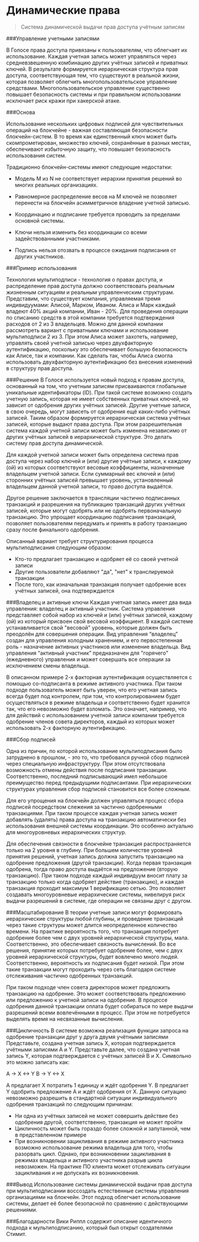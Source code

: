 # Динамические права
> Система динамической выдачи прав доступа учётным записям
	
###Управление учетными записями 
		
В Голосе права доступа привязаны к пользователям, что облегчает их использование. Каждая учетная запись может управляться через средневзвешенную комбинацию других учётных записей и приватных ключей. В результате формируется иерархическая структура прав доступа, соответствующая тем, что существуют в реальной жизни, которая позволяет облегчить многопользовательское управление средствами. Многопользовательское управление существенно повышает безопасность системы и при правильном использовании исключает риск кражи при хакерской атаке. 
		
###Основа
	
Использование нескольких цифровых подписей для чувствительных операций на блокчейне - важная составляющая безопасности блокчейн-систем. В то время как единственный ключ может быть скомпрометирован, множество ключей, сохранённые в разных местах, обеспечивают избыточную защиту, что повышает безопасность использования систем. 
		
Традиционно блокчейн-системы  имеют следующие недостатки:
	
- Модель М из N не соответствует иерархии принятия решений во многих реальных организациях.
	
- Равномерное распределение весов на M ключей не позволяет перенести на блокчейн асимметричное владение учетной записью. 
	
- Координацию и подписание требуется проводить за пределами основной системы.
	
- Ключи нельзя изменить без координации со всеми задействованными участниками.
	
- Подпись нельзя отозвать в процессе ожидания подписания от других участников. 
	 
###Пример использования
	
Технология мультиподписи - технология о правах доступа, и распределение прав доступа должно соответствовать реальным жизненным ситуациям и реальным управленческим структурам. Представим, что существует компания, управляемая тремя индивидуумами: Алисой, Марком, Иваном. Алиса и Марк каждый владеют 40% акций компании, Иван - 20%. Для проведения операции по списанию средств в этой компании требуется подтверждения расходов от 2 из 3 владельцев. Можно для данной компании рассмотреть вариант с приватными ключами и использование мультиподписи 2 из 3. При этом Алиса может захотеть, например, управлять своей учетной записью через двухфакторную аутентификацию, поскольку это обеспечивает большую безопасность как Алисе, так и компании. Как сделать так, чтобы Алиса смогла использовать двухфакторную аутентификацию без внесения изменений в структуру прав доступа.

###Решение
В Голосе используется новый подход к правам доступа, основанный на том, что учетным записям присваиваются глобальные уникальные идентификаторы (ID).
При такой системе возможно создать учетную запись, которая не имеет собственных приватных ключей, но зависит от одобрения других учётных записей. Другие учетные записи, в свою очередь, могут зависеть от одобрения ещё каких-либо учётных записей. Таким образом формируется иерархическая система учётных записей, которые выдают права доступа. При этом разрешительная система каждой учетной записи может быть изменена независимо от других учётных записей в иерархической структуре. Это делать систему прав доступа динамической. 

Для каждой учетной записи может быть определена система прав доступа через набор ключей и (или) другие учётные записи, к каждому (ой) из которых соответствуют весовые коэффициенты, назначенные владельцем учетной записи. Если суммарный вес ключей и (или) сторонних учётных записей превышает уровень, установленный владельцем данной учетной записи, то право доступа выдаётся. 

Другое решение заключается в трансляции частично подписанных транзакций и разрешения на публикацию транзакций других учётных записей, которые могут одобрять или не одобрять первоначальную транзакцию. Это упрощает координацию подписания транзакций, позволяет пользователям передумать и принять в работу транзакцию сразу после финального одобрения.


Описанный вариант требует структурирования процесса мультиподписания следующим образом:
- Кто-то предлагает транзакцию и одобряет её со своей учетной записи
- Другие пользователи добавляют "да", "нет" к транслируемой транзакции
- После того, как изначальная транзакция получает одобрение всех учётных записей, она подтверждается

###Владелец и активные ключи 
Каждая учетная запись имеет два вида управления: владелец и активный участник.
Система управления представляет собой набор из ключей и (или) учётных записей, каждому (ой) из который присвоен свой весовой коэффициент. В каждой системе устанавливается свой "весовой" уровень, которые должен быть преодолён для совершения операции. 
Вид управления “владелец” создан для управления холодным хранением, и его первостепенная роль - назначение активных участников или изменение владельца. 
Вид управления “активный участник” предназначен для "горячего" (ежедневного) управления и может совершать все операции за исключением смены владельца.


В описанном примере 2-х факторная аутентификация осуществляется с помощью со-подписанта в режиме активного участника. При таком подходе пользователь может быть уверен, что его учетная запись всегда будет под контролем, при том, что контролированием будет осуществляться в режиме владельца и соответственно будет хранится так, что его невозможно будет взломать. Это означает, например, что для действий с использованием учетной записи компании требуется одобрение членов совета директоров, каждый из которых может использовать 2-х факторную аутентификацию.

###Сбор подписей 

Одна из причин, по которой использование мультиподписания было затруднено в прошлом, - это то, что требовался ручной сбор подписей через специальную инфраструктуру. При этом отсутствовала возможность отмены действия после подписания транзакции. Соответственно, последний подписывающий имел небольшое преимущество перед предыдущими подписантами. При иерархических структурах управления сбор подписей становится все более сложным. 

Для его упрощения на блокчейн должен управляться процесс сбора подписей посредством слежения за частично одобренными транзакциями. При таком процессе каждая учетная запись может добавлять (удалять) права доступа на транзакцию автоматически без использования внешней системы координации. Это особенно актуально для многоуровневых иерархических структур.

Для обеспечения связности в блокчейне транзакция распространяется только на 2 уровня в глубину. При большем количестве уровней принятия решений, учетная запись должна запустить транзакцию на одобрение предложения (другой транзакции). Когда первая транзакция одобрена, тогда право доступа выдаётся на предложение (вторую транзакцию). При таком подходе каждый индивидуум вносит плату за транзакцию только когда одобряет действие (транзакцию), и каждая транзакция проходит максимум 1 верификацию сетью. Это позволяет создавать многоуровневые иерархические системы, нивелируя риск выдачи разрешений в системе, где операции не связаны друг с другом. 



###Масштабирование 
В теории учетные записи могут формировать иерархические структуры любой глубины, и проведение транзакций через такие структуры может длится неопределенное количество времени. На практике вероятность того, что транзакция потребует одобрение более чем с двух уровней иерархической структуры, мала. Соответственно, это обеспечивает связность вычислений. Во все решения, принятие которых потребует одобрение более, чем с двух уровней иерархической структуры, будет вовлечено много людей. Соответственно, вероятность их подписания будет низкой. При этом такие транзакции могут проходить через сеть благодаря системе отслеживания частично одобренных транзакций.



При таком подходе член совета директоров может предложить транзакцию на одобрение. Это может соответствовать предложению или предложению к учетной записи на одобрение. В процессе одобрения данной транзакции оплата будет собираться по мере выдачи разрешений всеми вовлечёнными в процесс. При этом  не потребуется выделять время на несвязанные вычисления. 

###Цикличность
В системе возможна реализация функции запроса на одобрение транзакции друг у друга двумя учётными записями 
Представьте, создана учетная запись X, которая подтверждается учётными записями A и Y.  Представьте далее, что создана учетная запись Y, которая подтверждается с учётных записей B и X. Символьно это можно записать как: 


  A -> X <-> Y
  B -> Y <-> X

А предлагает X потратить 1 единицу и ждёт одобрения Y. B предлагает Y одобрить предложение A и ждёт одобрения от X. 
Данную ситуацию невозможно разрешить в стандартной ситуации индивидуального одобрения транзакций по следующим причинам:

- Ни одна из учётных записей не может совершить действие без одобрения другой, соответственно, транзакция не может пройти
- Цикличность может быть гораздо более сложной и запутанной, чем в представленном примере
- При возникновении зацикливания в режиме активного участника возможно использование режима владельца для того, чтобы разорвать цикл. Однако, при возникновении зацикливания в режимах владельца и активного участника разрыв цикла невозможен. На практике ПО клиента может отслеживать ситуации зацикливания и не допускать их возникновения.

###Вывод
Использование системы динамической выдачи прав доступа при мультиподписании воссоздать естественные системы управления организациями на блокчейн. Этот подход облегчает использование системы, делает её более безопасной по сравнению с действующими решениями.

###Благодарности
Вики Риппл содержит описание идентичного подхода к мультиподписанию, который был открыт создателями Стимит.


